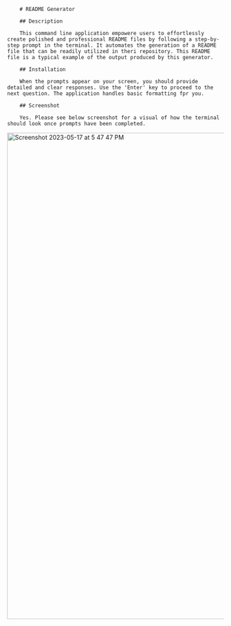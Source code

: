 
        # README Generator

        ## Description

        This command line application empowere users to effortlessly create polished and professional README files by following a step-by-step prompt in the terminal. It automates the generation of a README file that can be readily utilized in theri repository. This README file is a typical example of the output produced by this generator.

        ## Installation

        When the prompts appear on your screen, you should provide detailed and clear responses. Use the 'Enter' key to proceed to the next question. The application handles basic formatting fpr you.

        ## Screenshot

        Yes. Please see below screenshot for a visual of how the terminal should look once prompts have been completed.
        


        
<img width="1130" alt="Screenshot 2023-05-17 at 5 47 47 PM" src="https://github.com/lanreabu77/Node.js-README-Generator-Challenge/assets/83088748/ec3d4924-2df2-4fdc-a80d-f6e9da5f6d1f">

